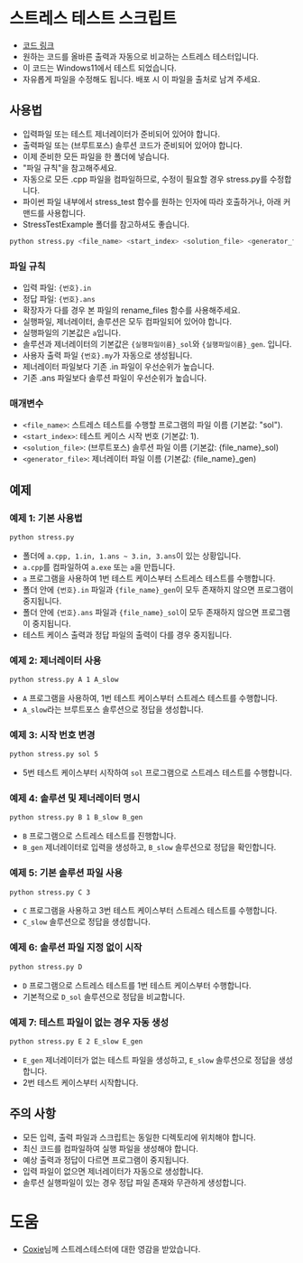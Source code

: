 # 스트레스 테스트 스크립트
- [코드 링크](https://github.com/Pentagon03/Algorithms/blob/master/Etc/stress.py)
- 원하는 코드를 올바른 출력과 자동으로 비교하는 스트레스 테스터입니다.
- 이 코드는 Windows11에서 테스트 되었습니다.
- 자유롭게 파일을 수정해도 됩니다. 배포 시 이 파일을 출처로 남겨 주세요.

## 사용법
- 입력파일 또는 테스트 제너레이터가 준비되어 있어야 합니다.
- 출력파일 또는 (브루트포스) 솔루션 코드가 준비되어 있어야 합니다.
- 이제 준비한 모든 파일을 한 폴더에 넣습니다.
- "파일 규칙"을 참고해주세요.
- 자동으로 모든 .cpp 파일을 컴파일하므로, 수정이 필요할 경우 stress.py를 수정합니다.
- 파이썬 파일 내부에서 stress_test 함수를 원하는 인자에 따라 호출하거나, 아래 커맨드를 사용합니다.
- StressTestExample 폴더를 참고하셔도 좋습니다.
```bash
python stress.py <file_name> <start_index> <solution_file> <generator_file> 
```

### 파일 규칙
- 입력 파일: `{번호}.in`
- 정답 파일: `{번호}.ans`
- 확장자가 다를 경우 본 파일의 rename_files 함수를 사용해주세요.
- 실행파일, 제너레이터, 솔루션은 모두 컴파일되어 있어야 합니다.
- 실행파일의 기본값은 `a`입니다.
- 솔루션과 제너레이터의 기본값은 `{실행파일이름}_sol`와 `{실행파일이름}_gen`. 입니다.
- 사용자 출력 파일 `{번호}.my`가 자동으로 생성됩니다.
- 제너레이터 파일보다 기존 .in 파일이 우선순위가 높습니다.
- 기존 .ans 파일보다 솔루션 파일이 우선순위가 높습니다.

### 매개변수
- `<file_name>`: 스트레스 테스트를 수행할 프로그램의 파일 이름 (기본값: "sol").
- `<start_index>`: 테스트 케이스 시작 번호 (기본값: 1).
- `<solution_file>`: (브루트포스) 솔루션 파일 이름 (기본값: {file_name}_sol)
- `<generator_file>`: 제너레이터 파일 이름 (기본값: {file_name}_gen)

## 예제

### 예제 1: 기본 사용법
```bash
python stress.py
```
- 폴더에 `a.cpp, 1.in, 1.ans ~ 3.in, 3.ans`이 있는 상황입니다.
- `a.cpp`를 컴파일하여 `a.exe` 또는 `a`을 만듭니다.
- `a` 프로그램을 사용하여 1번 테스트 케이스부터 스트레스 테스트를 수행합니다.
- 폴더 안에 `{번호}.in` 파일과 `{file_name}_gen`이 모두 존재하지 않으면 프로그램이 중지됩니다.
- 폴더 안에 `{번호}.ans` 파일과 `{file_name}_sol`이 모두 존재하지 않으면 프로그램이 중지됩니다.
- 테스트 케이스 출력과 정답 파일의 출력이 다를 경우 중지됩니다.

### 예제 2: 제너레이터 사용
```bash
python stress.py A 1 A_slow
```
- `A` 프로그램을 사용하여, 1번 테스트 케이스부터 스트레스 테스트를 수행합니다.
- `A_slow`라는 브루트포스 솔루션으로 정답을 생성합니다.

### 예제 3: 시작 번호 변경
```bash
python stress.py sol 5
```
- 5번 테스트 케이스부터 시작하여 `sol` 프로그램으로 스트레스 테스트를 수행합니다.

### 예제 4: 솔루션 및 제너레이터 명시
```bash
python stress.py B 1 B_slow B_gen
```
- `B` 프로그램으로 스트레스 테스트를 진행합니다.
- `B_gen` 제너레이터로 입력을 생성하고, `B_slow` 솔루션으로 정답을 확인합니다.

### 예제 5: 기본 솔루션 파일 사용
```bash
python stress.py C 3
```
- `C` 프로그램을 사용하고 3번 테스트 케이스부터 스트레스 테스트를 수행합니다.
- `C_slow` 솔루션으로 정답을 생성합니다.

### 예제 6: 솔루션 파일 지정 없이 시작
```bash
python stress.py D
```
- `D` 프로그램으로 스트레스 테스트를 1번 테스트 케이스부터 수행합니다.
- 기본적으로 `D_sol` 솔루션으로 정답을 비교합니다.

### 예제 7: 테스트 파일이 없는 경우 자동 생성
```bash
python stress.py E 2 E_slow E_gen
```
- `E_gen` 제너레이터가 없는 테스트 파일을 생성하고, `E_slow` 솔루션으로 정답을 생성합니다.
- 2번 테스트 케이스부터 시작합니다.

## 주의 사항
- 모든 입력, 출력 파일과 스크립트는 동일한 디렉토리에 위치해야 합니다.
- 최신 코드를 컴파일하여 실행 파일을 생성해야 합니다.
- 예상 출력과 정답이 다르면 프로그램이 중지됩니다.
- 입력 파일이 없으면 제너레이터가 자동으로 생성합니다.
- 솔루션 실행파일이 있는 경우 정답 파일 존재와 무관하게 생성합니다.

# 도움
- [Coxie](https://blog.naver.com/fkddl1436)님께 스트레스테스터에 대한 영감을 받았습니다.